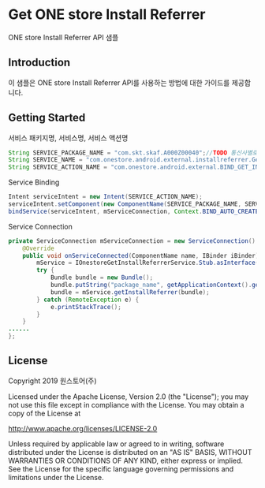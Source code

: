 # Get ONE store Install Referrer
ONE store Install Referrer API 샘플

Introduction
----
이 샘플은 ONE store Install Referrer API를 사용하는 방법에 대한 가이드를 제공합니다. 

Getting Started
----

서비스 패키지명, 서비스명, 서비스 액션명

```java
String SERVICE_PACKAGE_NAME = "com.skt.skaf.A000Z00040";//TODO 통신사별로 달라짐.
String SERVICE_NAME = "com.onestore.android.external.installreferrer.GetInstallReferrerService";
String SERVICE_ACTION_NAME = "com.onestore.android.external.BIND_GET_INSTALL_REFERRER_SERVICE";
```

Service Binding

```java
Intent serviceIntent = new Intent(SERVICE_ACTION_NAME);
serviceIntent.setComponent(new ComponentName(SERVICE_PACKAGE_NAME, SERVICE_NAME));
bindService(serviceIntent, mServiceConnection, Context.BIND_AUTO_CREATE);
```

Service Connection

```java
private ServiceConnection mServiceConnection = new ServiceConnection() { 
    @Override 
    public void onServiceConnected(ComponentName name, IBinder iBinder) {
        mService = IOnestoreGetInstallReferrerService.Stub.asInterface(iBinder); 
        try {
            Bundle bundle = new Bundle(); 
            bundle.putString("package_name", getApplicationContext().getPackageName());
            bundle = mService.getInstallReferrer(bundle); 
        } catch (RemoteException e) {
            e.printStackTrace(); 
        } 
    } 
......
};
```

License
----

Copyright 2019 원스토어(주)

Licensed under the Apache License, Version 2.0 (the "License");
you may not use this file except in compliance with the License.
You may obtain a copy of the License at

http://www.apache.org/licenses/LICENSE-2.0

Unless required by applicable law or agreed to in writing, software
distributed under the License is distributed on an "AS IS" BASIS,
WITHOUT WARRANTIES OR CONDITIONS OF ANY KIND, either express or implied.
See the License for the specific language governing permissions and
limitations under the License.
